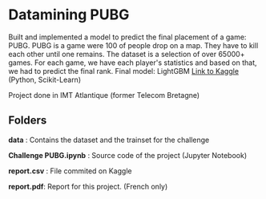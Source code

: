 # Datamining PUBG
Built and implemented a model to predict the final placement of a game: PUBG. PUBG is a game were 100 of people drop on a map. They have to kill each other until one remains. The dataset is a selection of over 65000+ games. For each game, we have each player's statistics and based on that, we had to predict the final rank.
Final model: LightGBM
<a href = "https://www.kaggle.com/c/pubg-finish-placement-prediction"> Link to Kaggle </a>
(Python, Scikit-Learn)

Project done in IMT Atlantique (former Telecom Bretagne)
## Folders
**data** :  Contains the dataset and the trainset for the challenge

**Challenge PUBG.ipynb** : Source code of the project (Jupyter Notebook)

**report.csv** : File commited on Kaggle

**report.pdf**: Report for this project. (French only)
